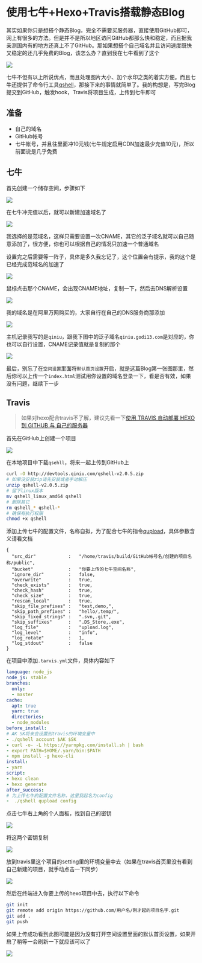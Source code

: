 # 使用七牛+Hexo+Travis搭载静态Blog

其实如果你只是想搭个静态Blog，完全不需要买服务器，直接使用GitHub即可，网上有很多的方法。但是并不是所以地区访问GitHub都那么快和稳定，而且据我亲测国内有的地方还真上不了GitHub。那如果想搭个自己域名并且访问速度既快又稳定的还几乎免费的Blog，该怎么办？直到我在七牛看到了这个

![](http://images.godi13.com/2017-04-15-indexsetting.png)

七牛不但有以上所说优点，而且处理图片大小、加个水印之类的着实方便。而且七牛还提供了命令行工具[qshell](https://developer.qiniu.com/kodo/tools/1302/qshell)，那接下来的事情就简单了。我的构想是，写完Blog提交到GitHub，触发hook，Travis将项目生成，上传到七牛即可

## 准备

- 自己的域名
- GitHub帐号
- 七牛帐号，并且往里面冲10元钱(七牛规定启用CDN加速最少充值10元)，所以前面说是几乎免费

## 七牛

首先创建一个储存空间，步骤如下

![](http://images.godi13.com/2017-04-15-createbucket.png)

在七牛冲完值以后，就可以新建加速域名了

![](http://images.godi13.com/2017-04-15-cdn.png)

我选择的是范域名，这样只需要设置一次CNAME，其它的泛子域名就可以自己随意添加了，很方便，你也可以根据自己的情况只加速一个普通域名

设置完之后需要等一阵子，具体是多久我忘记了，这个位置会有提示，我的这个是已经完成范域名的加速了

![](http://images.godi13.com/2017-04-15-status.png)

鼠标点击那个CNAME，会出现CNAME地址，复制一下，然后去DNS解析设置

![](http://images.godi13.com/2017-04-15-cname.png-total)

我的域名是在阿里万网购买的，大家自行在自己的DNS服务商那添加

![](http://images.godi13.com/2017-04-15-dns-qiniu.png)

主机记录我写的是`qiniu`，跟我下图中的泛子域名`qiniu.godi13.com`是对应的，你也可以自行设置，CNAME记录值就是复制的那个

![](http://images.godi13.com/2017-04-15-test.png)

最后，别忘了在`空间设置`里面将`默认首页设置`开启，就是这篇Blog第一张图那里，然后你可以上传一个`index.html`测试用你设置的域名登录一下，看是否有效，如果没有问题，继续下一步

## Travis

> 如果对hexo配合travis不了解，建议先看一下[使用 TRAVIS 自动部署 HEXO 到 GITHUB 与 自己的服务器](http://blog.godi13.com/2017/04/09/hexo+travis/)

首先在GitHub上创建一个项目

![](http://images.godi13.com/2017-04-16-createrepository.png-total)

在本地项目中下载`qsehll`，将来一起上传到GitHub上

```bash
curl -O http://devtools.qiniu.com/qshell-v2.0.5.zip
# 如果没安装zip请先安装或者手动解压
unzip qshell-v2.0.5.zip
# 留下linux版本
mv qshell_linux_amd64 qshell
# 删除其它
rm qshell_* qshell-*
# 确保有执行权限
chmod +x qshell
```

添加上传七牛的配置文件，名称自拟，为了配合七牛的指令[qupload](https://github.com/qiniu/qshell/blob/master/docs/qupload.md?ref=developer.qiniu.com)，具体参数含义请看文档

```
{
  "src_dir"            :   "/home/travis/build/GitHub帐号名/创建的项目名称/public",
  "bucket"             :   "你要上传的七牛空间名称",
  "ignore_dir"         :   false,
  "overwrite"          :   true,
  "check_exists"       :   true,
  "check_hash"         :   true,
  "check_size"         :   true,
  "rescan_local"       :   true,
  "skip_file_prefixes" :   "test,demo,",
  "skip_path_prefixes" :   "hello/,temp/",
  "skip_fixed_strings" :   ".svn,.git",
  "skip_suffixes"      :   ".DS_Store,.exe",
  "log_file"           :   "upload.log",
  "log_level"          :   "info",
  "log_rotate"         :   1,
  "log_stdout"         :   false
}
```

在项目中添加`.tarvis.yml`文件，具体内容如下

```yml
language: node_js
node_js: stable
branches:
  only:
  - master
cache:
  apt: true
  yarn: true
  directories:
  - node_modules
before_install:
# AK SK将来会设置到travis的环境变量中
- ./qshell account $AK $SK
- curl -o- -L https://yarnpkg.com/install.sh | bash
- export PATH=$HOME/.yarn/bin:$PATH
- npm install -g hexo-cli
install:
- yarn
script:
- hexo clean
- hexo generate
after_success:
# 为上传七牛的配置文件名称，这里我起名为config
-  ./qshell qupload config
```

点击七牛右上角的个人面板，找到自己的密钥

![](http://images.godi13.com/2017-04-16-key.png-total)

将这两个密钥复制

![](http://images.godi13.com/2017-04-16-key2.png)

放到travis里这个项目的setting里的环境变量中去（如果在travis首页里没有看到自己新建的项目，就手动点击一下同步）

![](http://images.godi13.com/2017-04-16-travisvalue.png)

然后在终端进入你要上传的hexo项目中去，执行以下命令

```bash
git init
git remote add origin https://github.com/用户名/刚才起的项目名字.git
git add .
git push
```

如果上传成功看到此图可能是因为没有打开空间设置里面的默认首页设置，如果开启了稍等一会刷新一下就应该可以了

![](http://images.godi13.com/2017-04-16-error.png)
